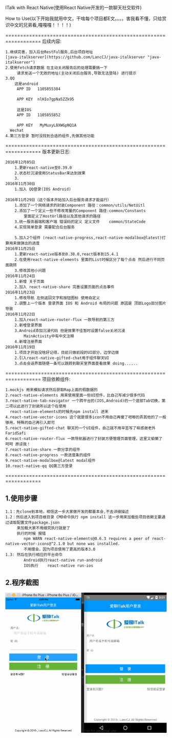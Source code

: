 ITalk with React Native(使用React Native开发的一款聊天社交软件)

How to Use(以下开始我就用中文，干啥每个项目都E文。。。。害我看不懂，只给赏识中文的兄弟看,嘎嘎嘎！！！！)

==================================================================
后续内容:

    1.继续完善，加入后台RestFul服务,后台项目地址
    [java-italkserver](https://github.com/LancCJ/java-italkserver "java-italkserver")
    2.使用fetch请求数据 在主动关闭服务后的处理需要搞一下
         请求发送一个无效的地址(主动关闭后台服务,导致无法登陆) 进行提示
    3.QQ
        这是android 
         APP ID   1105855384
         
         APP KEY  nlHIo7gpNa5ZZk95
         
         这是IOS 
         APP ID   1105855852
         
         APP KEY   MyMuxyL8XWGpNQ1A
      Wechat
    4.第三方登录 暂时没找到合适的组件,先做其他功能  
           


==================================================================
版本更新日志:

    2016年12月05日
        1.更新react-native至0.39.0
        2.状态栏沉浸使用StatusBar来达到效果
        3.
    2016年11月30日
        1.加入 QQ登录(IOS Android)
        
    2016年11月29日（这个版本开始加入后台服务请求才能运行）
        1.添加了一个网络请求的封装Component 路径：common/utils/NetUitl
        2.添加了一个定义一些不修改常量的Component 路径:common/Constants
            里面定义了HostUrl路径以及其他请求的路径
        3.统一服务器端和客户端 错误码的定义 定义文件    common/StateCode
        4.实现简单登录 需要配合后台服务

        5.加入2个组件 (react-native-progress,react-native-modalbox@latest)打算用来做弹出的进度
    2016年11月25日
        1.更新react-native版本到0.38.0,react版本到15.4.1
        2.在使用react-native-elements 里面的List时候区分了每个点击 然后进行不同页面跳转
        3.修改其他小问题
    2016年11月24日
        1.新增 关于页面
        2.加入 react-native-share 完善设置页面的点击事件
    2016年11月23日
        1.修改导航 左侧返回文字和按钮图标 使用自定义
        2.调整上一个版本 登录界面 IOS 和 Android 布局的问题 原因是 顶部Logo部分图片导致
    2016年11月22日
        1.加入react-native-router-flux 一款导航的第三方
        2.新增登录界面
        3.Android添加沉浸代码 但是效果不佳暂时设置false关闭沉浸
            MainActivity中有中文注释
        4.新增注册界面
    2016年11月19日
        1.项目才开始没啥好记得，目前只做前段的UI部分，边学边做
        2.引入react-native-gifted-chat用于组件聊天UI
        3.点击会话界面随便一条可以跳转到聊天室界面查看效果 doing......

==================================================================
项目依赖组件:

    1.mockjs 用来模拟请求然后获取Rap上面的假数据的
    2.react-native-elements 用来使用里面一些UI控件，比自己写减少很多代码
    3.react-native-tab-navigator 一个跨平台的(IOS,Android)的一个底部Tab切换，第二项以此进行了封装所以这个在使用
      react-native-elements的时候先npm install 进来
    4.react-native-vector-icons 这个就是很多icon不用自己再傻了吧唧的弄其他的了一般够用，特殊的自己再引入即可
    5.react-native-gifted-chat 聊天的一个UI组件，自己就不用辛苦写了嘛感谢老外 FaridSafi
    6.react-native-router-flux 一款导航器进行了封装方便管理页面管理，这里又偷懒了 呵呵 原谅我！
    7.react-native-share 一款分享的组件
    8.react-native-progress 一款进度条的组件
    9.react-native-modalbox@latest modal组件
    10.react-native-qq QQ第三方登录 


==================================================================


1.使用步骤
--------
    1.1：先clone到本地，相信这一步大家做开发的都基本会,不去详细描述
    1.2：然后进入到项目根目录 CMD命令执行 npm install 这一步用来加载些项目依赖主要通过读取配置文件package.json
         来加载大家不用细究执行就是了
         执行的时候 报错
            npm WARN react-native-elements@0.6.3 requires a peer of react-native-vector-icons@^2.1.0 but none was installed.
            不用理会，因为项目使用了更高的版本3.0
    1.3: 然后在执行相应的平台命令
            Android执行react-native run-android
            IOS执行    react-native run-ios
2.程序截图
--------
![程序动态截图1](https://github.com/LancCJ/github-project-docs/raw/master/doc/react-native-italk/Screenshot/ScreenShot1.gif)




